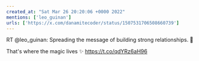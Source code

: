 ```yaml
---
created_at: "Sat Mar 26 20:20:06 +0000 2022"
mentions: ['leo_guinan']
urls: ['https://x.com/danamitecoder/status/1507531706508660739']
---
```


RT @leo_guinan: Spreading the message of building strong relationships. 💪

That's where the magic lives  ✨️ https://t.co/qdYRz6aH96